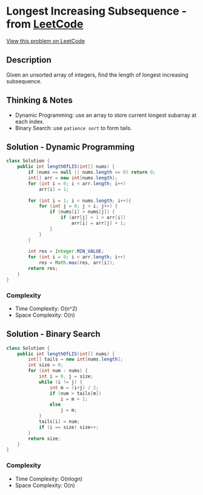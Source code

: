 # Longest Increasing Subsequence - from [LeetCode](https://leetcode.com)
[View this problem on LeetCode](https://leetcode.com/problems/longest-increasing-subsequence/)

## Description
Given an unsorted array of integers, find the length of longest increasing subsequence.

## Thinking & Notes
* Dynamic Programming: use an array to store current longest subarray at each index.
* Binary Search: use `patience sort` to form tails.

## Solution - Dynamic Programming
```java
class Solution {
    public int lengthOfLIS(int[] nums) {
        if (nums == null || nums.length == 0) return 0;
        int[] arr = new int[nums.length];
        for (int i = 0; i < arr.length; i++)
            arr[i] = 1;
        
        for (int i = 1; i < nums.length; i++){
            for (int j = 0; j < i; j++) {
                if (nums[i] > nums[j]) {
                    if (arr[j] + 1 > arr[i])
                        arr[i] = arr[j] + 1;
                }
            }
        }
        
        int res = Integer.MIN_VALUE;
        for (int i = 0; i < arr.length; i++)
            res = Math.max(res, arr[i]);
        return res;
    }
}
```
### Complexity
* Time Complexity: O(n^2)
* Space Complexity: O(n)

## Solution - Binary Search
```java
class Solution {
    public int lengthOfLIS(int[] nums) {
        int[] tails = new int[nums.length];
        int size = 0;
        for (int num : nums) {
            int i = 0, j = size;
            while (i != j) {
                int m = (i+j) / 2;
                if (num > tails[m])
                    i = m + 1;
                else 
                    j = m;
            }
            tails[i] = num;
            if (i == size) size++;
        }
        return size;
    }
}
```
### Complexity
* Time Complexity: O(nlogn)
* Space Complexity: O(n)
